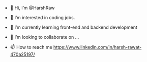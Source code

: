 - 👋 Hi, I’m @HarshRaw
- 👀 I’m interested in coding jobs.
- 🌱 I’m currently learning front-end and backend development
- 💞️ I’m looking to collaborate on ...

- 📫 How to reach me https://www.linkedin.com/in/harsh-rawat-470a25197/

<!---
HarshRae is a ✨ special ✨ repository because its `README.md` (this file) appears on your GitHub profile.
You can click the Preview link to take a look at your changes.
--->
